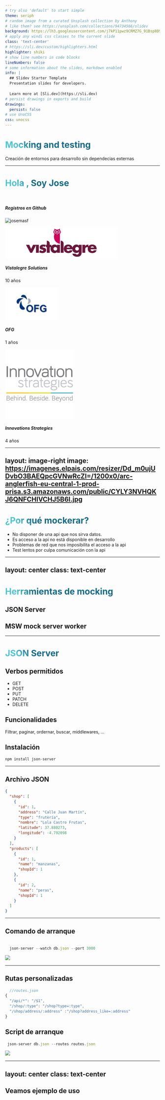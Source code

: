 ```yaml
---
# try also 'default' to start simple
theme: seriph
# random image from a curated Unsplash collection by Anthony
# like them? see https://unsplash.com/collections/94734566/slidev
background: https://lh3.googleusercontent.com/j7kP11pwz9CRMZ7G_91Bsp8D9uZitIBxytJTcpXL3ecJ2QeEg4-2m_kB28rKF0ISlK-3PfuYNxKjkige-VIJobFuO4PXyertOQb4NeQJRzKfnQG--dpBtolW9C21kQlY9cilOuYpNR4VpPrKmXWch-mHfphjPjCQTYImXV4gvGvwJ3my5eVFRI9A5hvYbMlK0Wj0ak5h9ejoWS0bx8Z3gY7X2_HBtIlK4bwQFThQDPZvhEaFePClwBkgEodx4nI29DKmXyI_rTYez8LqDsU6dU-E9w7E5mfL-X98XOFzZ-yj0Q_a0JIOI-Imz_Gu7lQAY2huBm5sfAylOC9C2zr6Bx6K2_q2qqyw3UxzeHcBpbJem5RCf7mQaRJ5ivDdmKL9O3HnqHLu_4mARBlYm_2t3VgR2Zmdyp3fRnbW4FhW9BbO3quNmT_49fGxLfQ4WvSFdOPfbkj3ZfZIQVh1V-2zGqUlnZyJXnGXyWaTe7ZwyvbXHt_CdHgJhXWeZfGqwLgdeTgE1W57N1el6cTBXJSdS1OohMu6mFvG0azDbj_F6CJY23qHpm5HimYWAFxt8s1PotKaZAR_JsRnFUBQMIyw90NFGEa0p720oPCTmxwaX2sKxiLGHneDZFqStEdqXTeP1KcuwACfTZZRqANozyPeZyE5Z3b6U-WiMJlhdCsX6pdQmTqYZDCISA28eEDFZw6hydXFiuTxUxGfRPVBSzVL930nhyebvFIqs3J1ujl0iil0Y_aKJ3NkA6vEjb88rjp1xFXVNYNfh38h49iV24jCp8nQnA14ovUjOVMhMw6VJHGHLW3Zy4nEiFzvR73sEEKVU1nkhADsne4uIh1XdKU7zLvfOs7XvulHisoQGhwV9m5Jc4nn0R7l5P9iY8dgZge9yEHQR3PNp-QuLYCBOHgPvlzcB6l2cMvbyOsXbDg223aaafvt4TFKX_Xk0No_bh6CmpFmWtOLuvnxIqFQDB0y=w1406-h937-no?authuser=0
# apply any windi css classes to the current slide
class: 'text-center'
# https://sli.dev/custom/highlighters.html
highlighter: shiki
# show line numbers in code blocks
lineNumbers: false
# some information about the slides, markdown enabled
info: |
  ## Slidev Starter Template
  Presentation slides for developers.

  Learn more at [Sli.dev](https://sli.dev)
# persist drawings in exports and build
drawings:
  persist: false
# use UnoCSS
css: unocss
---
```


# Mocking and testing

Creación de entornos para desarrollo sin dependecias externas

---

# Hola <mdi-hand-wave class="text-3xl text-yellow-400 animate-bounce "/>, Soy Jose


<div class="flex justify-center">
  <div class="flex flex-col md:flex-row md:max-w-md rounded-lg bg-white shadow-lg">
    <img class=" w-full h-96 md:h-auto object-cover md:w-48 rounded-t-lg md:rounded-none md:rounded-l-lg" src="https://avatars.githubusercontent.com/u/24436751?v=4" alt="" />
    <div class="p-6 flex flex-col justify-start">
      <h5 class="text-gray-900 text-xl text-center font-medium mb-2">Registros en Github</h5>
      <p class="text-gray-700 text-base mb-4">
        <img src="https://github-readme-stats.vercel.app/api/top-langs?username=josemasf&show_icons=true&locale=en&layout=compact" alt="josemasf" />
      </p>      
    </div>
  </div>
</div>



<div class="grid grid-cols-3 gap-4 mt-2 ">
  <div >
    <div class="text-center">
      <img
        src="assets/logos/logo-vista.png"
        class="rounded-full w-32 mb-4 mx-auto"
        alt="Avatar"
      />
      <h5 class="text-xl font-medium leading-tight mb-2">Vistalegre Solutions</h5>
      <p class="text-gray-500">10 años</p>
    </div>
  </div>
  <div >
    <div class="text-center">
      <img
        src="assets/logos/logo-ofg.png"
        class="rounded-full w-32 mb-4 mx-auto bg-white"
        alt="Avatar"
      />
      <h5 class="text-xl font-medium leading-tight mb-2">OFG</h5>
      <p class="text-gray-500">1 años</p>
    </div>
  </div>
  <div >
    <div class="text-center">
      <img
        src="assets/logos/logo-inno.png"
        class="rounded-full w-16 mb-4 mx-auto"
        alt="Avatar"
      />
      <h5 class="text-xl font-medium leading-tight mb-2">Innovations Strategies</h5>
      <p class="text-gray-500">4 años</p>
    </div>
  </div>
</div>

<style>
h1 {
  background-color: #2B90B6;
  background-image: linear-gradient(45deg, #4EC5D4 10%, #146b8c 20%);
  background-size: 100%;
  -webkit-background-clip: text;
  -moz-background-clip: text;
  -webkit-text-fill-color: transparent;
  -moz-text-fill-color: transparent;
}
</style>

---
layout: image-right
image: https://imagenes.elpais.com/resizer/Dd_m0ujUDvbO3BAEQpcGVNwRcZI=/1200x0/arc-anglerfish-eu-central-1-prod-prisa.s3.amazonaws.com/public/CYLY3NVHQKJ6QNFCHIVCHJ5B6I.jpg
---

# ¿Por qué mockerar?

- No disponer de una api que nos sirva datos.
- Es acceso a la api no está disponible en desarrollo
- Problemas de red que nos imposibilita el acceso a la api
- Test lentos por culpa comunicación con la api

---
layout: center
class: text-center
---

# Herramientas de mocking

## JSON Server
## MSW mock server worker

---

# JSON Server

## Verbos permitidos

- GET
- POST
- PUT
- PATCH
- DELETE

## Funcionalidades

Filtrar, paginar, ordernar, buscar, middlewares, ...

## Instalación

```js
npm install json-server
```


---

## Archivo JSON

```json
{
  "shop": [
    {
      "id": 1,
      "address": "Calle Juan Martín",
      "type": "frutería",
      "nombre": "Lola Castro Frutas",
      "latitude": 37.880273,
      "longitude": -4.792098
    }
  ],
  "products": [
    {
      "id": 1,
      "name": "manzanas",
      "shopId": 1
    },
    {
      "id": 2,
      "name": "peras",
      "shopId": 1
    }
  ]
}
```
---

## Comando de arranque

```ts    

  json-server --watch db.json --port 3000

```

<div>
  <img src="https://sigdeletras.com/images/blog/202011_fakeapi/json-server.png">
</div>

---

## Rutas personalizadas

```ts    
  //routes.json
{
  "/api/*": "/$1",
  "/shop/:type": "/shop?type=:type",
  "/shop/address/:address" :"/shop?address_like=:address"
}

```

## Script de arranque

```ts    
 json-server db.json --routes routes.json
```

<div>
  <img src="https://sigdeletras.com/images/blog/202011_fakeapi/rutas.png">
</div>

---
layout: center
class: text-center
---

## Veamos ejemplo de uso
